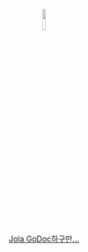 <p align="center">
    <img src="https://gist.github.com/GeekTree0101/05d338bb59109fc71871711c6fa49377/raw/3ff868ffcf2f84d419c392667335fe7e9f1bf155/dancing-gopher.gif" width="10%" height="10%" />
</p>

<p align="center"><a href="https://golang.org/doc/">Jola GoDoc하구만...</a></p>
